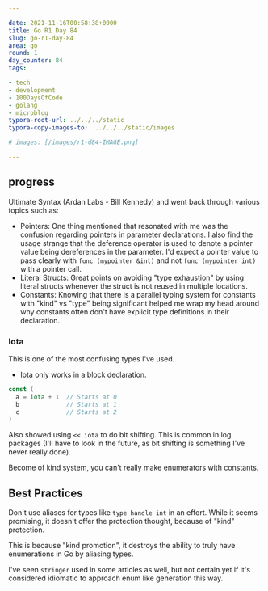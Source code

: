 ```yaml
---

date: 2021-11-16T00:58:38+0000
title: Go R1 Day 84
slug: go-r1-day-84
area: go
round: 1
day_counter: 84
tags:

- tech
- development
- 100DaysOfCode
- golang
- microblog
typora-root-url: ../../../static
typora-copy-images-to:  ../../../static/images

# images: [/images/r1-d84-IMAGE.png]

---
```


## progress

Ultimate Syntax (Ardan Labs - Bill Kennedy) and went back through various topics such as:

- Pointers: One thing mentioned that resonated with me was the confusion regarding pointers in parameter declarations.
I also find the usage strange that the deference operator is used to denote a pointer value being dereferences in the parameter.
I'd expect a pointer value to pass clearly with `func (mypointer &int)` and not `func (mypointer int)` with a pointer call.
- Literal Structs: Great points on avoiding "type exhaustion" by using literal structs whenever the struct is not reused in multiple locations.
- Constants: Knowing that there is a parallel typing system for constants with "kind" vs "type" being significant helped me wrap my head around why constants often don't have explicit type definitions in their declaration.

### Iota

This is one of the most confusing types I've used.

- Iota only works in a block declaration.

```go
const (
  a = iota + 1  // Starts at 0
  b             // Starts at 1
  c             // Starts at 2
)
```

Also showed using `<< iota` to do bit shifting.
This is common in log packages (I'll have to look in the future, as bit shifting is something I've never really done).

Become of kind system, you can't really make enumerators with constants.

## Best Practices

Don't use aliases for types like `type handle int` in an effort.
While it seems promising, it doesn't offer the protection thought, because of "kind" protection.

This is because "kind promotion", it destroys the ability to truly have enumerations in Go by aliasing types.

I've seen `stringer` used in some articles as well, but not certain yet if it's considered idiomatic to approach enum like generation this way.
